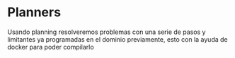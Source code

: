 # Planners
Usando planning resolveremos problemas con una serie de pasos y limitantes ya programadas en el dominio previamente, esto con la ayuda de docker para poder compilarlo
